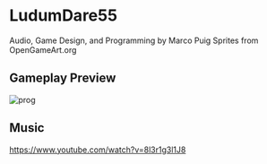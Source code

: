 # LudumDare55

Audio, Game Design, and Programming by Marco Puig
Sprites from OpenGameArt.org

## Gameplay Preview
![prog](https://github.com/Marco-Puig/LudumDare55/assets/90495366/504f13db-f67a-4546-b303-b9fdd3f9c854)

## Music
https://www.youtube.com/watch?v=8l3r1g3l1J8


 
